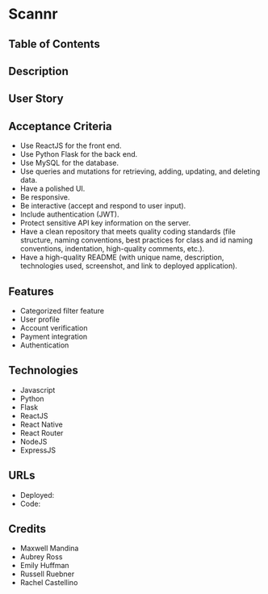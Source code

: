 # Scannr

## Table of Contents

## Description

## User Story

## Acceptance Criteria

- Use ReactJS for the front end.
- Use Python Flask for the back end.
- Use MySQL for the database.
- Use queries and mutations for retrieving, adding, updating, and deleting data.
- Have a polished UI.
- Be responsive.
- Be interactive (accept and respond to user input).
- Include authentication (JWT).
- Protect sensitive API key information on the server.
- Have a clean repository that meets quality coding standards (file structure, naming conventions, best practices for class and id naming conventions, indentation, high-quality comments, etc.).
- Have a high-quality README (with unique name, description, technologies used, screenshot, and link to deployed application).

## Features

- Categorized filter feature
- User profile
- Account verification
- Payment integration
- Authentication

## Technologies

- Javascript
- Python
- Flask
- ReactJS
- React Native
- React Router
- NodeJS
- ExpressJS

## URLs

- Deployed:
- Code:

## Credits

- Maxwell Mandina
- Aubrey Ross
- Emily Huffman
- Russell Ruebner
- Rachel Castellino
